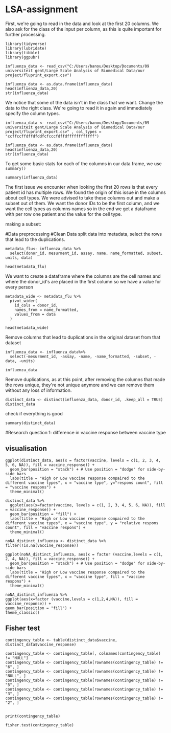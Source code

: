 # LSA-assignment

First, we're going to read in the data and look at the first 20 columns. We also ask for the class of the input per column, as this is quite important for further processing.

```{r}
library(tidyverse)
library(lubridate)
library(tibble)
library(ggpubr)

influenza_data <- read_csv("C:/Users/banou/Desktop/Documents/09 universiteit gent/Large Scale Analysis of Biomedical Data/our project/fluprint_export.csv") 

influenza_data <- as.data.frame(influenza_data)
head(influenza_data,20)
str(influenza_data)
```
We notice that some of the data isn't in the class that we want. Change the data to the right class. We're going to read it in again and immediately specify the column types. 

```{r}
influenza_data <- read_csv("C:/Users/banou/Desktop/Documents/09 universiteit gent/Large Scale Analysis of Biomedical Data/our project/fluprint_export.csv" , col_types = "ccffccffdffdfddfcfcccfdffdffffffffffff")

influenza_data <- as.data.frame(influenza_data)
head(influenza_data,20)
str(influenza_data)

```
To get some basic stats for each of the columns in our data frame, we use `summary()`

```{r}
summary(influenza_data)
```
The first issue we encounter when looking the first 20 rows is that every patient id has multiple rows. We found the origin of this issue in the columns about cell types. We were advised to take these columns out and make a subset out of them. We want the donor IDs to be the first column, and we want the cell types as columns names so in the end we get a dataframe with per row one patient and the value for the cell type.

making a subset:

#Data preprocessing
#Clean Data
split data into metadata, select the rows that lead to the duplications.
```{r}
metadata_flu<- influenza_data %>% 
  select(donor_id, mesurment_id, assay, name, name_formatted, subset, units, data)

head(metadata_flu)
```
We want to create a dataframe where the columns are the cell names and where the donor_id's are placed in the first column so we have a value for every person
```{r}
metadata_wide <- metadata_flu %>%
  pivot_wider(
    id_cols = donor_id,
    names_from = name_formatted,
    values_from = data
  )

head(metadata_wide)
```


Remove columns that lead to duplications in the original dataset from that dataset
```{r}
influenza_data <- influenza_data%>%
  select(-mesurment_id, -assay, -name, -name_formatted, -subset, -data, -units)

influenza_data
```
Remove duplications, as at this point, after removing the columns that made the rows unique, they're not unique anymore and we can remove them without any loss of information.

```{r}
distinct_data <- distinct(influenza_data, donor_id, .keep_all = TRUE)
distinct_data
```
check if everything is good 
```{r}
summary(distinct_data)
```

#Research question 1: difference in vaccine response between vaccine type
## visualisation
```{r}
ggplot(distinct_data, aes(x = factor(vaccine, levels = c(1, 2, 3, 4, 5, 6, NA)), fill = vaccine_response)) +
  geom_bar(position = "stack") + # Use position = "dodge" for side-by-side bars
  labs(title = "High or Low vaccine response compaired to the different vaccine types", x = "vaccine type", y="respons count", fill = "vaccine respons") +
  theme_minimal()

distinct_data %>%
  ggplot(aes(x=factor(vaccine, levels = c(1, 2, 3, 4, 5, 6, NA)), fill = vaccine_response)) +
  geom_bar(position = "fill") +
  labs(title = "High or Low vaccine response compaired to the different vaccine types", x = "vaccine type", y = "relative respons count", fill = "vaccine respons") +
  theme_minimal()

noNA_distinct_influenza <- distinct_data %>% filter(!is.na(vaccine_response))

ggplot(noNA_distinct_influenza, aes(x = factor (vaccine,levels = c(1, 2, 4, NA)), fill = vaccine_response)) +
  geom_bar(position = "stack") + # Use position = "dodge" for side-by-side bars
  labs(title = "High or Low vaccine response compaired to the different vaccine types", x = "vaccine type", fill = "vaccine respons") +
  theme_minimal()

noNA_distinct_influenza %>%
ggplot(aes(x=factor (vaccine,levels = c(1,2,4,NA)), fill = vaccine_response)) +
geom_bar(position = "fill") +
theme_classic()
```
## Fisher test
```{r}
contingency_table <- table(distinct_data$vaccine, distinct_data$vaccine_response)

contingency_table <- contingency_table[, colnames(contingency_table) != "NULL"]
contingency_table <- contingency_table[rownames(contingency_table) != "6", ]
contingency_table <- contingency_table[rownames(contingency_table) != "NULL", ]
contingency_table <- contingency_table[rownames(contingency_table) != "5", ]
contingency_table <- contingency_table[rownames(contingency_table) != "3", ]
contingency_table <- contingency_table[rownames(contingency_table) != "2", ]


print(contingency_table)

fisher.test(contingency_table)

```
